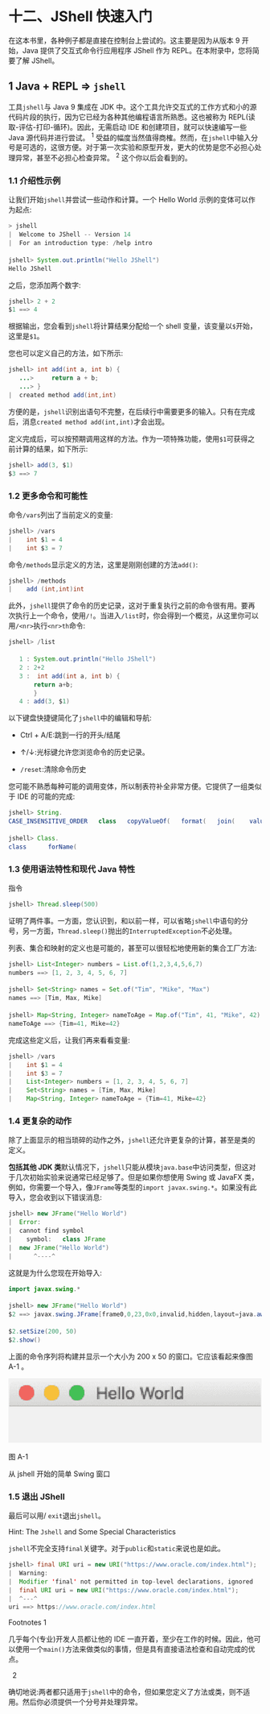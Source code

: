 # 十二、JShell 快速入门

在这本书里，各种例子都是直接在控制台上尝试的。这主要是因为从版本 9 开始，Java 提供了交互式命令行应用程序 JShell 作为 REPL。在本附录中，您将简要了解 JShell。

## 1 Java + REPL => `jshell`

工具`jshell`与 Java 9 集成在 JDK 中。这个工具允许交互式的工作方式和小的源代码片段的执行，因为它已经为各种其他编程语言所熟悉。这也被称为 REPL(读取-评估-打印-循环)。因此，无需启动 IDE 和创建项目，就可以快速编写一些 Java 源代码并进行尝试。 <sup>1</sup> 受益的幅度当然值得商榷。然而，在`jshell`中输入分号是可选的，这很方便。对于第一次实验和原型开发，更大的优势是您不必担心处理异常，甚至不必担心检查异常。 <sup>2</sup> 这个你以后会看到的。

### 1.1 介绍性示例

让我们开始`jshell`并尝试一些动作和计算。一个 Hello World 示例的变体可以作为起点:

```java
> jshell
|  Welcome to JShell -- Version 14
|  For an introduction type: /help intro

jshell> System.out.println("Hello JShell")
Hello JShell

```

之后，您添加两个数字:

```java
jshell> 2 + 2
$1 ==> 4

```

根据输出，您会看到`jshell`将计算结果分配给一个 shell 变量，该变量以`$`开始，这里是`$1`。

您也可以定义自己的方法，如下所示:

```java
jshell> int add(int a, int b) {
   ...>     return a + b;
   ...> }
|  created method add(int,int)

```

方便的是，`jshell`识别出语句不完整，在后续行中需要更多的输入。只有在完成后，消息`created method add(int,int)`才会出现。

定义完成后，可以按预期调用这样的方法。作为一项特殊功能，使用`$1`可获得之前计算的结果，如下所示:

```java
jshell> add(3, $1)
$3 ==> 7

```

### 1.2 更多命令和可能性

命令`/vars`列出了当前定义的变量:

```java
jshell> /vars
|    int $1 = 4
|    int $3 = 7

```

命令`/methods`显示定义的方法，这里是刚刚创建的方法`add()`:

```java
jshell> /methods
|    add (int,int)int

```

此外，`jshell`提供了命令的历史记录，这对于重复执行之前的命令很有用。要再次执行上一个命令，使用`/!`。当进入`/list`时，你会得到一个概览，从这里你可以用`/<nr>`执行`<nr>th`命令:

```java
jshell> /list

   1 : System.out.println("Hello JShell")
   2 : 2+2
   3 :  int add(int a, int b) {
       return a+b;
       }
   4 : add(3, $1)

```

以下键盘快捷键简化了`jshell`中的编辑和导航:

*   Ctrl + A/E:跳到一行的开头/结尾

*   ↑/↓:光标键允许您浏览命令的历史记录。

*   `/reset`:清除命令历史

您可能不熟悉每种可能的调用变体，所以制表符补全非常方便。它提供了一组类似于 IDE 的可能的完成:

```java
jshell> String.
CASE_INSENSITIVE_ORDER   class   copyValueOf(   format(   join(    valueOf(

jshell> Class.
class      forName(

```

### 1.3 使用语法特性和现代 Java 特性

指令

```java
jshell> Thread.sleep(500)

```

证明了两件事。一方面，您认识到，和以前一样，可以省略`jshell`中语句的分号，另一方面，`Thread.sleep()`抛出的`InterruptedException`不必处理。

列表、集合和映射的定义也是可能的，甚至可以很轻松地使用新的集合工厂方法:

```java
jshell> List<Integer> numbers = List.of(1,2,3,4,5,6,7)
numbers ==> [1, 2, 3, 4, 5, 6, 7]

jshell> Set<String> names = Set.of("Tim", "Mike", "Max")
names ==> [Tim, Max, Mike]

jshell> Map<String, Integer> nameToAge = Map.of("Tim", 41, "Mike", 42)
nameToAge ==> {Tim=41, Mike=42}

```

完成这些定义后，让我们再来看看变量:

```java
jshell> /vars
|    int $1 = 4
|    int $3 = 7
|    List<Integer> numbers = [1, 2, 3, 4, 5, 6, 7]
|    Set<String> names = [Tim, Max, Mike]
|    Map<String, Integer> nameToAge = {Tim=41, Mike=42}

```

### 1.4 更复杂的动作

除了上面显示的相当琐碎的动作之外，`jshell`还允许更复杂的计算，甚至是类的定义。

**包括其他 JDK 类**默认情况下，`jshell`只能从模块`java.base`中访问类型，但这对于几次初始实验来说通常已经足够了。但是如果你想使用 Swing 或 JavaFX 类，例如，你需要一个导入，像`JFrame`等类型的`import javax.swing.*`。如果没有此导入，您会收到以下错误消息:

```java
jshell> new JFrame("Hello World")
|  Error:
|  cannot find symbol
|    symbol:   class JFrame
|  new JFrame("Hello World")
|      ^----^

```

这就是为什么您现在开始导入:

```java
import javax.swing.*

jshell> new JFrame("Hello World")
$2 ==> javax.swing.JFrame[frame0,0,23,0x0,invalid,hidden,layout=java.awt.BorderLayout,title=Hello World,resizable,normal,defaultCloseOperation=HIDE_ON_CLOSE,rootPane=javax.swing.JRootPane[,0,0,0x0,invalid,layout=javax.swing.JRootPane$RootLayout,alignmentX=0.0,alignmentY=0.0,border=,flags=16777673,maximumSize=,minimumSize=,preferredSize=],rootPaneCheckingEnabled=true]

$2.setSize(200, 50)
$2.show()

```

上面的命令序列将构建并显示一个大小为 200 x 50 的窗口。它应该看起来像图 A-1 。

![img/519691_1_En_12_Fig1_HTML.jpg](img/519691_1_En_12_Fig1_HTML.jpg)

图 A-1

从 jshell 开始的简单 Swing 窗口

### 1.5 退出 JShell

最后可以用/ `exit`退出`jshell`。

Hint: The `Jshell` and Some Special Characteristics

`jshell`不完全支持`final`关键字。对于`public`和`static`来说也是如此。

```java
jshell> final URI uri = new URI("https://www.oracle.com/index.html");
|  Warning:
|  Modifier 'final' not permitted in top-level declarations, ignored
|  final URI uri = new URI("https://www.oracle.com/index.html");
|  ^---^
uri ==> https://www.oracle.com/index.html

```

<aside aria-label="Footnotes" class="FootnoteSection" epub:type="footnotes">Footnotes 1

几乎每个(专业)开发人员都让他的 IDE 一直开着，至少在工作的时候。因此，他可以使用一个`main()`方法来做类似的事情，但是具有直接语法检查和自动完成的优点。

  2

确切地说:两者都只适用于`jshell`中的命令，但如果您定义了方法或类，则不适用。然后你必须提供一个分号并处理异常。

 </aside>